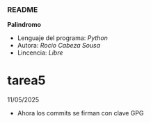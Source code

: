 
### README
__Palindromo__
* Lenguaje del programa: _Python_
* Autora: _Rocio Cabeza Sousa_
* Lincencia: _Libre_
# tarea5

11/05/2025

* Ahora los commits se firman con clave GPG

